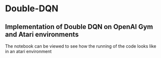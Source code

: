 # Double-DQN

## Implementation of Double DQN on OpenAI Gym and Atari environments
The notebook can be viewed to see how the running of the code looks like in an atari environment
